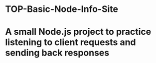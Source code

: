 # TOP-Basic-Node-Info-Site

# A small Node.js project to practice listening to client requests and sending back responses
